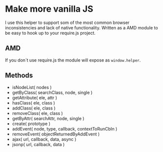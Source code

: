 # Make more vanilla JS
I use this helper to support som of the most common browser inconsistencies and lack of native functionality. Written as a AMD module to be easy to hook up to your require.js project.

## AMD
If you don´t use require.js the module will expose as <code>window.helper</code>.

## Methods
- isNodeList( nodes )
- getByClass( searchClass, node, single )
- getAttribute( ele, attr )
- hasClass( ele, class )
- addClass( ele, class )
- removeClass( ele, class )
- getByAttr( searchAttr, node, single )
- create( prototype )
- addEvent( node, type, callback, contextToRunCbIn )
- removeEvent( objectReturnedByAddEvent )
- ajax( url, callback, data, async )
- jsonp( url, callback, data )